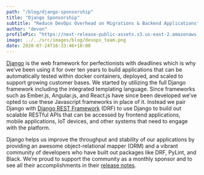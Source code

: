 ```yaml
---
path: "/blog/django-sponsorship"
title: "Django Sponsorship"
subtitle: "Reduce DevOps Overhead on Migrations & Backend Applications"
author: "devon"
profilePic: "https://next-release-public-assets.s3.us-east-2.amazonaws.com/devon_profile_pic.png"
image: ../../src/images/blog/devops_team.png
date: 2020-07-24T16:33:46+10:00
---
```


[Django](https://www.djangoproject.com/) is the web framework for
perfectionists with deadlines which is
why we’ve been using it for over ten years to build applications that can
be automatically tested within docker containers, deployed, and scaled to
support growing customer bases. We started by utilizing the full Django
framework including the integrated templating language. Since frameworks
such as Ember.js, Angular.js, and React.js have since been developed we’ve
opted to use these Javascript frameworks in place of it. Instead we pair
Django with [Django REST Framework](https://www.django-rest-framework.org/#) (DRF)
to use Django to build out scalable
RESTful APIs that can be accessed by frontend applications, mobile
applications, IoT devices, and other systems that need to engage with
the platform.

Django helps us improve the throughput and stability of our applications
by providing an awesome object-relational mapper (ORM) and a vibrant
community of developers who have built out packages like DRF, PyLint,
and Black. We’re proud to support the community as a monthly sponsor and
to see all their accomplishments in their [release notes](https://docs.djangoproject.com/en/3.0/releases/).
